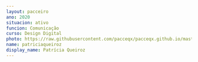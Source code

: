 ```yaml
---
layout: pacceiro
ano: 2020
situacion: ativo
funcion: Comunicação
curso: Design Digital
photo: https://raw.githubusercontent.com/pacceqx/pacceqx.github.io/master/assets/pic/bolsistas/patricia.png
name: patriciaqueiroz
display_name: Patrícia Queiroz
---
```


